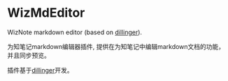 WizMdEditor
===========

WizNote markdown editor (based on [dillinger](http://dillinger.io)).

为知笔记markdown编辑器插件, 提供在为知笔记中编辑markdown文档的功能，并且同步预览。

插件基于[dillinger](http://dillinger.io)开发。



